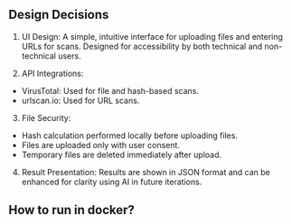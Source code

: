 ## Design Decisions

1. UI Design: A simple, intuitive interface for uploading files and entering URLs for scans. Designed for accessibility by both technical and non-technical users.

2. API Integrations:
- VirusTotal: Used for file and hash-based scans.
- urlscan.io: Used for URL scans.

3. File Security:
- Hash calculation performed locally before uploading files.
- Files are uploaded only with user consent.
- Temporary files are deleted immediately after upload.


4. Result Presentation: Results are shown in JSON format and can be enhanced for clarity using AI in future iterations.

## How to run in docker?

